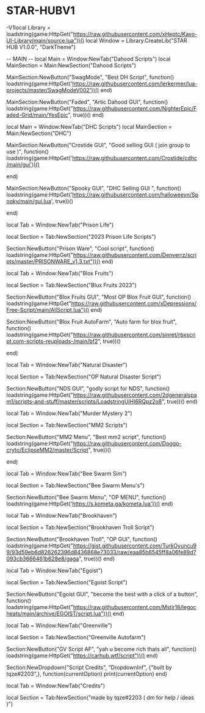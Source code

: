 # STAR-HUBV1

-V1local Library = loadstring(game:HttpGet("https://raw.githubusercontent.com/xHeptc/Kavo-UI-Library/main/source.lua"))()
local Window = Library.CreateLib("STAR HUB V1.0.0", "DarkTheme")

-- MAIN --
local Main = Window:NewTab("Dahood Scripts")
local MainSection = Main:NewSection("Dahood Scripts")


MainSection:NewButton("SwagMode", "Best DH Script", function()
    loadstring(game:HttpGet('https://raw.githubusercontent.com/lerkermer/lua-projects/master/SwagModeV002'))()
end)

MainSection:NewButton("Faded", "Artic Dahood GUI", function()
    loadstring(game:HttpGet("https://raw.githubusercontent.com/NighterEpic/Faded-Grid/main/YesEpic", true))()
end)

local Main = Window:NewTab("DHC Scripts")
local MainSection = Main:NewSection("DHC")

MainSection:NewButton("Crostide GUI", "Good selling GUI ( join group to use )", function()
    loadstring(game:HttpGet('https://raw.githubusercontent.com/Crostide/cdhc/main/gui'))()

end)

MainSection:NewButton("Spooky GUI", "DHC Selling GUI ", function()
    loadstring(game:HttpGet('https://raw.githubusercontent.com/halloweevn/Spooky/main/gui.lua', true))()

end)

local Tab = Window:NewTab("Prison Life")

local Section = Tab:NewSection("2023 Prison Life Scripts")

Section:NewButton("Prison Ware", "Cool script", function()
    loadstring(game:HttpGet("https://raw.githubusercontent.com/Denverrz/scripts/master/PRISONWARE_v1.3.txt"))()
end)

local Tab = Window:NewTab("Blox Fruits")

local Section = Tab:NewSection("Blux Fruits 2023")

Section:NewButton("Blox Fruits GUI", "Most OP Blox Fruit GUI", function()
    loadstring(game:HttpGet"https://raw.githubusercontent.com/xDepressionx/Free-Script/main/AllScript.lua")()
end)

Section:NewButton("Blox Fruit AutoFarm", "Auto farm for blox fruit", function()
    loadstring(game:HttpGet("https://raw.githubusercontent.com/sinret/rbxscript.com-scripts-reuploads-/main/bf2", true))()

end)

local Tab = Window:NewTab("Natural Disaster")

local Section = Tab:NewSection("OP Natural Disaster Script")

Section:NewButton("NDS GUI", "godly script for NDS", function()
    loadstring(game:HttpGet("https://raw.githubusercontent.com/2dgeneralspam1/scripts-and-stuff/master/scripts/LoadstringUjHI6RQpz2o8", true))()
end)


local Tab = Window:NewTab("Murder Mystery 2")

local Section = Tab:NewSection("MM2 Scripts")

Section:NewButton("MM2 Menu", "Best mm2 script", function()
    loadstring(game:HttpGet("https://raw.githubusercontent.com/Doggo-cryto/EclipseMM2/master/Script", true))()

end)

local Tab = Window:NewTab("Bee Swarm Sim")

local Section = Tab:NewSection("Bee Swarm Menu's")

Section:NewButton("Bee Swarm Menu", "OP MENU", function()
    loadstring(game:HttpGet('https://s.kometa.ga/kometa.lua'))()
end)

local Tab = Window:NewTab("Brookhaven")

local Section = Tab:NewSection("Brookhaven Troll Script")

Section:NewButton("Brookhaven Troll", "OP GUI", function()
    loadstring(game:HttpGet("https://gist.githubusercontent.com/TurkOyuncu99/93d59eb6d826262396d8436868e73033/raw/eaa85b6545ff8a06fe89d7093cb3666461b628e8/gaga", true))()
end)

local Tab = Window:NewTab("Egoist")

local Section = Tab:NewSection("Egoist Script")

Section:NewButton("Egoist GUI", "become the best with a click of a button", function()
    loadstring(game:HttpGet("https://raw.githubusercontent.com/Mstir16/legocheats/main/archive/EGOIST/script.lua"))()
end)

local Tab = Window:NewTab("Greenville")


local Section = Tab:NewSection("Greenville Autofarm")

Section:NewButton("GV Script AF", "yah u become rich thats all", function()
    loadstring(game:HttpGet("https://carhub.wtf/script"))()
end)

Section:NewDropdown("Script Credits", "DropdownInf", {"built by tqze#2203",}, function(currentOption)
    print(currentOption)
end)


local Tab = Window:NewTab("Credits")

local Section = Tab:NewSection("made by tqze#2203 ( dm for help / ideas )")
